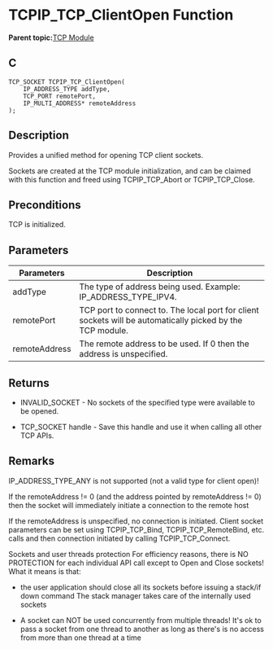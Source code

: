 # TCPIP\_TCP\_ClientOpen Function

**Parent topic:**[TCP Module](GUID-9461917B-27CE-44ED-80DB-67D963896E8F.md)

## C

```
TCP_SOCKET TCPIP_TCP_ClientOpen(
    IP_ADDRESS_TYPE addType, 
    TCP_PORT remotePort, 
    IP_MULTI_ADDRESS* remoteAddress
);
```

## Description

Provides a unified method for opening TCP client sockets.

Sockets are created at the TCP module initialization, and can be claimed with this function and freed using TCPIP\_TCP\_Abort or TCPIP\_TCP\_Close.

## Preconditions

TCP is initialized.

## Parameters

|Parameters|Description|
|----------|-----------|
|addType|The type of address being used. Example: IP\_ADDRESS\_TYPE\_IPV4.|
|remotePort|TCP port to connect to. The local port for client sockets will be automatically picked by the TCP module.|
|remoteAddress|The remote address to be used. If 0 then the address is unspecified.|

## Returns

-   INVALID\_SOCKET - No sockets of the specified type were available to be opened.

-   TCP\_SOCKET handle - Save this handle and use it when calling all other TCP APIs.


## Remarks

IP\_ADDRESS\_TYPE\_ANY is not supported \(not a valid type for client open\)!

If the remoteAddress != 0 \(and the address pointed by remoteAddress != 0\) then the socket will immediately initiate a connection to the remote host

If the remoteAddress is unspecified, no connection is initiated. Client socket parameters can be set using TCPIP\_TCP\_Bind, TCPIP\_TCP\_RemoteBind, etc. calls and then connection initiated by calling TCPIP\_TCP\_Connect.

Sockets and user threads protection For efficiency reasons, there is NO PROTECTION for each individual API call except to Open and Close sockets! What it means is that:

-   the user application should close all its sockets before issuing a stack/if down command The stack manager takes care of the internally used sockets

-   A socket can NOT be used concurrently from multiple threads! It's ok to pass a socket from one thread to another as long as there's is no access from more than one thread at a time


